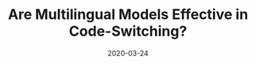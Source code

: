---
title: "Are Multilingual Models Effective in Code-Switching?"
collection: publications
status: published
permalink: /publication/2020-03-24-paper-are
excerpt: ''
date: 2020-03-24
venue: 'arXiv preprint arXiv'
paperurl: 'https://arxiv.org/pdf/2103.13309.pdf'
authors: 'Genta Indra Winata, Samuel Cahyawijaya, Zihan Liu, Zhaojiang Lin, Andrea Madotto, Pascale Fung'
citation: ''
paper: 'https://arxiv.org/pdf/2103.13309.pdf'
show_year: true
---